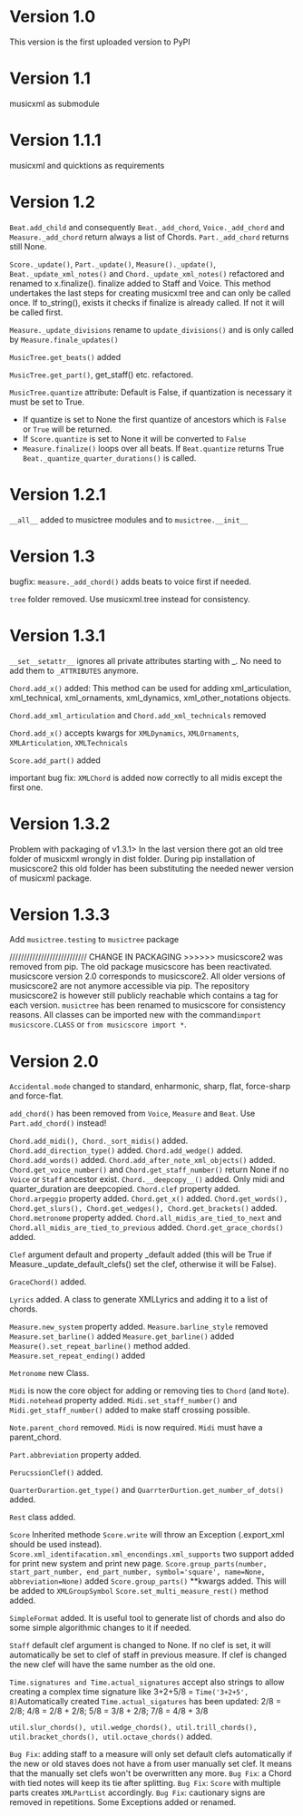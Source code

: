 # Version 1.0

This version is the first uploaded version to PyPI

# Version 1.1

musicxml as submodule

# Version 1.1.1

musicxml and quicktions as requirements

# Version 1.2

`Beat.add_child` and consequently `Beat._add_chord`, `Voice._add_chord` and `Measure._add_chord` return always a list of
Chords. `Part._add_chord` returns still None.

`Score._update()`, `Part._update()`, `Measure()._update()`, `Beat._update_xml_notes()` and `Chord._update_xml_notes()`
refactored and renamed
to x.finalize(). finalize added to Staff and Voice. This method undertakes the last steps for creating
musicxml tree and can
only be called once. If to_string(), exists it checks if finalize is already called. If not it will be called
first.

`Measure._update_divisions` rename to `update_divisions()` and is only called by `Measure.finale_updates()`

`MusicTree.get_beats()` added

`MusicTree.get_part()`, get_staff() etc. refactored.

`MusicTree.quantize` attribute: Default is False, if quantization is necessary it must be set to True.

* If quantize is set to None the first quantize of ancestors which is `False` or `True` will be returned.
* If `Score.quantize` is set to None it will be converted to `False`
* `Measure.finalize()` loops over all beats. If `Beat.quantize` returns True `Beat._quantize_quarter_durations()` is
  called.

# Version 1.2.1

``__all__`` added to musictree modules and to ``musictree.__init__``

# Version 1.3

bugfix: ``measure._add_chord()`` adds beats to voice first if needed.

``tree`` folder removed. Use musicxml.tree instead for consistency.

# Version 1.3.1

``__set__setattr__`` ignores all private attributes starting with _. No need to add them to ``_ATTRIBUTES`` anymore.

``Chord.add_x()`` added: This method can be used for adding xml_articulation, xml_technical, xml_ornaments,
xml_dynamics,
xml_other_notations objects.

``Chord.add_xml_articulation`` and ``Chord.add_xml_technicals`` removed

``Chord.add_x()`` accepts kwargs for ``XMLDynamics``, ``XMLOrnaments``, ``XMLArticulation``, ``XMLTechnicals``

``Score.add_part()`` added

important bug fix: ``XMLChord`` is added now correctly to all midis except the first one.

# Version 1.3.2

Problem with packaging of v1.3.1> In the last version there got an old tree folder of musicxml wrongly in dist folder.
During pip installation of musicscore2 this old folder has been substituting the needed newer version of musicxml
package.

# Version 1.3.3

Add `musictree.testing` to `musictree` package

/////////////////////////// CHANGE IN PACKAGING >>>>>>
musicscore2 was removed from pip. The old package musicscore has been reactivated. musicscore version 2.0 corresponds to
musicscore2. All older versions of musicscore2 are not anymore accessible via pip. The repository musicscore2 is however
still publicly reachable which contains a tag for each version.
``musictree`` has been renamed to musicscore for consistency reasons. All classes can be imported new with the
command``import musicscore.CLASS`` or ``from musicscore import *``.

# Version 2.0

``Accidental.mode`` changed to standard, enharmonic, sharp, flat, force-sharp and force-flat.

``add_chord()`` has been removed from ``Voice``, ``Measure`` and ``Beat``. Use ``Part.add_chord()`` instead!

``Chord.add_midi(), Chord._sort_midis()`` added.
``Chord.add_direction_type()`` added.
``Chord.add_wedge()`` added.
``Chord.add_words()`` added.
``Chord.add_after_note_xml_objects()`` added.
``Chord.get_voice_number()`` and ``Chord.get_staff_number()`` return None if no ``Voice`` or ``Staff`` ancestor exist.
``Chord.__deepcopy__()`` added. Only midi and quarter_duration are deepcopied.
``Chord.clef`` property added.
``Chord.arpeggio`` property added.
``Chord.get_x()`` added.
``Chord.get_words(), Chord.get_slurs(), Chord.get_wedges(), Chord.get_brackets()`` added.
``Chord.metronome`` property added.
``Chord.all_midis_are_tied_to_next`` and ``Chord.all_midis_are_tied_to_previous`` added.
``Chord.get_grace_chords()`` added.

``Clef`` argument default and property _default added (this will be True if Measure._update_default_clefs() set the
clef, otherwise it will be False).

``GraceChord()`` added.

``Lyrics`` added. A class to generate XMLLyrics and adding it to a list of chords.

``Measure.new_system`` property added.
``Measure.barline_style`` removed
``Measure.set_barline()`` added
``Measure.get_barline()`` added
``Measure().set_repeat_barline()`` method added.
``Measure.set_repeat_ending()`` added

``Metronome`` new Class.

``Midi`` is now the core object for adding or removing ties to ``Chord`` (and ``Note``).
``Midi.notehead`` property added.
``Midi.set_staff_number()`` and ``Midi.get_staff_number()`` added to make staff crossing possible.

``Note.parent_chord`` removed. ``Midi`` is now required. ``Midi`` must have a parent_chord.

``Part.abbreviation`` property added.

``PerucssionClef()`` added.

``QuarterDurartion.get_type()`` and ``QuarrterDurtion.get_number_of_dots()`` added.

``Rest`` class added.

``Score`` Inherited methode ``Score.write`` will throw an Exception (.export_xml should be used instead).
``Score.xml_identifacation.xml_encondings.xml_supports`` two support added for print new system and print new page.
``Score.group_parts(number, start_part_number, end_part_number, symbol='square', name=None, abbreviation=None)`` added
``Score.group_parts()`` **kwargs added. This will be added to ``XMLGroupSymbol``
``Score.set_multi_measure_rest()`` method added.

``SimpleFormat`` added. It is useful tool to generate list of chords and also do some simple algorithmic changes to it
if needed.

``Staff`` default clef argument is changed to None. If no clef is set, it will automatically be set to clef of staff in
previous measure. If clef is changed the new clef will have the same number as the old one.

``Time.signatures and Time.actual_signatures`` accept also strings to allow creating a complex time signature like
3+2+5/8 = ``Time('3+2+5', 8)``Automatically created ``Time.actual_sigatures`` has been updated: 2/8 = 2/8; 4/8 = 2/8 +
2/8; 5/8 = 3/8 + 2/8; 7/8 = 4/8 + 3/8

``util.slur_chords(), util.wedge_chords(), util.trill_chords(), util.bracket_chords(), util.octave_chords()`` added.

``Bug Fix``: adding staff to a measure will only set default clefs automatically if the new or old staves does not have
a from user manually set clef. It means that the manually set clefs won't be overwritten any more.
``Bug Fix``: a Chord with tied notes will keep its tie after splitting.
``Bug Fix``: ``Score`` with multiple parts creates ``XMLPartList`` accordingly.
``Bug Fix``: cautionary signs are removed in repetitions.
Some Exceptions added or renamed.


